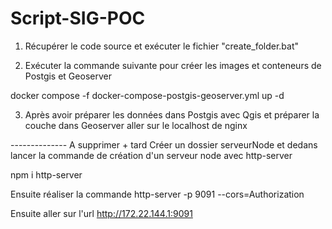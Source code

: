 # Script-SIG-POC
1) Récupérer le code source et exécuter le fichier "create_folder.bat"

2) Exécuter la commande suivante pour créer les images et conteneurs de Postgis et Geoserver

docker compose -f docker-compose-postgis-geoserver.yml up -d

3) Après avoir préparer les données dans Postgis avec Qgis et préparer la couche dans Geoserver aller sur le localhost de nginx 






-------------- A supprimer + tard
Créer un dossier serveurNode et dedans lancer la commande de création d'un serveur node avec http-server

npm i http-server

Ensuite réaliser la commande http-server -p 9091 --cors=Authorization

Ensuite aller sur l'url http://172.22.144.1:9091
